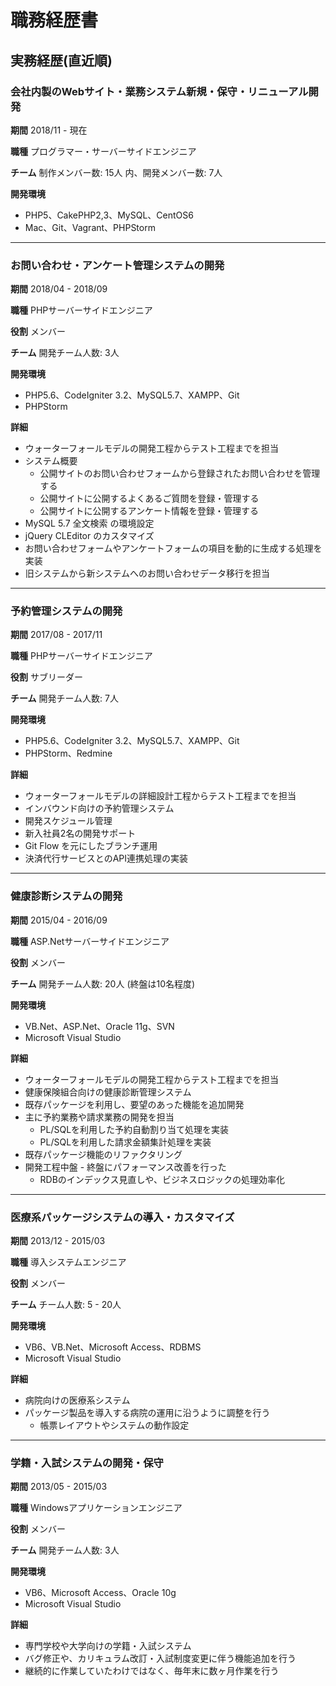 # 職務経歴書

## 実務経歴(直近順)

### 会社内製のWebサイト・業務システム新規・保守・リニューアル開発
**期間**
2018/11 - 現在

**職種**
プログラマー・サーバーサイドエンジニア

**チーム**
制作メンバー数: 15人
内、開発メンバー数: 7人

**開発環境**

- PHP5、CakePHP2,3、MySQL、CentOS6
- Mac、Git、Vagrant、PHPStorm

---
### お問い合わせ・アンケート管理システムの開発

**期間**
2018/04 - 2018/09

**職種**
PHPサーバーサイドエンジニア

**役割**
メンバー

**チーム**
開発チーム人数: 3人

**開発環境**

- PHP5.6、CodeIgniter 3.2、MySQL5.7、XAMPP、Git
- PHPStorm

**詳細**

- ウォーターフォールモデルの開発工程からテスト工程までを担当
- システム概要
    - 公開サイトのお問い合わせフォームから登録されたお問い合わせを管理する
    - 公開サイトに公開するよくあるご質問を登録・管理する
    - 公開サイトに公開するアンケート情報を登録・管理する
- MySQL 5.7 全文検索 の環境設定
- jQuery CLEditor のカスタマイズ
- お問い合わせフォームやアンケートフォームの項目を動的に生成する処理を実装
- 旧システムから新システムへのお問い合わせデータ移行を担当

---
### 予約管理システムの開発

**期間**
2017/08 - 2017/11

**職種**
PHPサーバーサイドエンジニア

**役割**
サブリーダー

**チーム**
開発チーム人数: 7人

**開発環境**

- PHP5.6、CodeIgniter 3.2、MySQL5.7、XAMPP、Git
- PHPStorm、Redmine

**詳細**

- ウォーターフォールモデルの詳細設計工程からテスト工程までを担当
- インバウンド向けの予約管理システム
- 開発スケジュール管理
- 新入社員2名の開発サポート
- Git Flow を元にしたブランチ運用
- 決済代行サービスとのAPI連携処理の実装

---
### 健康診断システムの開発

**期間**
2015/04 - 2016/09

**職種**
ASP.Netサーバーサイドエンジニア

**役割**
メンバー

**チーム**
開発チーム人数: 20人 (終盤は10名程度)

**開発環境**

- VB.Net、ASP.Net、Oracle 11g、SVN
- Microsoft Visual Studio

**詳細**

- ウォーターフォールモデルの開発工程からテスト工程までを担当
- 健康保険組合向けの健康診断管理システム
- 既存パッケージを利用し、要望のあった機能を追加開発
- 主に予約業務や請求業務の開発を担当
    - PL/SQLを利用した予約自動割り当て処理を実装
    - PL/SQLを利用した請求金額集計処理を実装
- 既存パッケージ機能のリファクタリング
- 開発工程中盤 - 終盤にパフォーマンス改善を行った
    - RDBのインデックス見直しや、ビジネスロジックの処理効率化

---
### 医療系パッケージシステムの導入・カスタマイズ

**期間**
2013/12 - 2015/03

**職種**
導入システムエンジニア

**役割**
メンバー

**チーム**
チーム人数: 5 - 20人

**開発環境**

- VB6、VB.Net、Microsoft Access、RDBMS
- Microsoft Visual Studio

**詳細**

- 病院向けの医療系システム
- パッケージ製品を導入する病院の運用に沿うように調整を行う
    - 帳票レイアウトやシステムの動作設定

---
### 学籍・入試システムの開発・保守

**期間**
2013/05 - 2015/03

**職種**
Windowsアプリケーションエンジニア

**役割**
メンバー

**チーム**
開発チーム人数: 3人

**開発環境**

- VB6、Microsoft Access、Oracle 10g
- Microsoft Visual Studio

**詳細**

- 専門学校や大学向けの学籍・入試システム
- バグ修正や、カリキュラム改訂・入試制度変更に伴う機能追加を行う
- 継続的に作業していたわけではなく、毎年末に数ヶ月作業を行う
